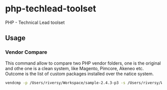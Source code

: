 # php-techlead-toolset
PHP - Technical Lead toolset


## Usage

### Vendor Compare

This command allow to compare two PHP vendor folders, one is the original and othe one is a clean system, like Magento, Pimcore, Akeneo etc. 
Outcome is the list of custom packages installed over the natice system.

```bash
vendcmp -p /Users/riversy/Workspace/sample-2.4.3-p3 -s /Users/riversy/Workspace/sample-2.4.3-p3/magento 
```
